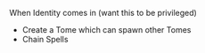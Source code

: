 When Identity comes in (want this to be privileged)
- Create a Tome which can spawn other Tomes
- Chain Spells